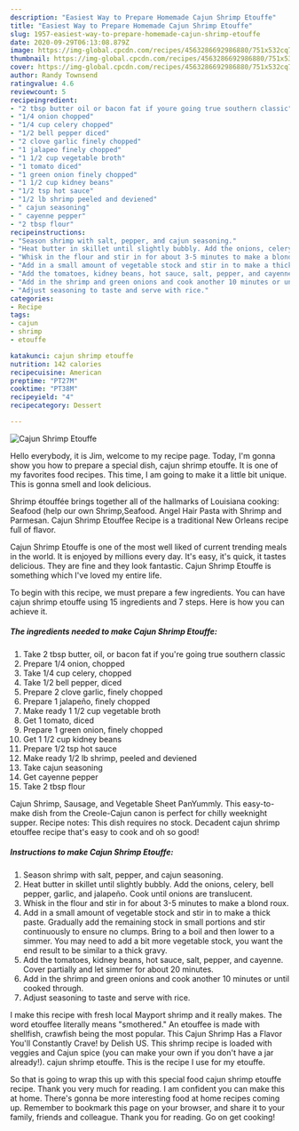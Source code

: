 ```yaml
---
description: "Easiest Way to Prepare Homemade Cajun Shrimp Etouffe"
title: "Easiest Way to Prepare Homemade Cajun Shrimp Etouffe"
slug: 1957-easiest-way-to-prepare-homemade-cajun-shrimp-etouffe
date: 2020-09-29T06:13:08.879Z
image: https://img-global.cpcdn.com/recipes/4563286692986880/751x532cq70/cajun-shrimp-etouffe-recipe-main-photo.jpg
thumbnail: https://img-global.cpcdn.com/recipes/4563286692986880/751x532cq70/cajun-shrimp-etouffe-recipe-main-photo.jpg
cover: https://img-global.cpcdn.com/recipes/4563286692986880/751x532cq70/cajun-shrimp-etouffe-recipe-main-photo.jpg
author: Randy Townsend
ratingvalue: 4.6
reviewcount: 5
recipeingredient:
- "2 tbsp butter oil or bacon fat if youre going true southern classic"
- "1/4 onion chopped"
- "1/4 cup celery chopped"
- "1/2 bell pepper diced"
- "2 clove garlic finely chopped"
- "1 jalapeo finely chopped"
- "1 1/2 cup vegetable broth"
- "1 tomato diced"
- "1 green onion finely chopped"
- "1 1/2 cup kidney beans"
- "1/2 tsp hot sauce"
- "1/2 lb shrimp peeled and deviened"
- " cajun seasoning"
- " cayenne pepper"
- "2 tbsp flour"
recipeinstructions:
- "Season shrimp with salt, pepper, and cajun seasoning."
- "Heat butter in skillet until slightly bubbly. Add the onions, celery, bell pepper, garlic, and jalapeño. Cook until onions are translucent."
- "Whisk in the flour and stir in for about 3-5 minutes to make a blond roux."
- "Add in a small amount of vegetable stock and stir in to make a thick paste. Gradually add the remaining stock in small portions and stir continuously to ensure no clumps. Bring to a boil and then lower to a simmer. You may need to add a bit more vegetable stock, you want the end result to be similar to a thick gravy."
- "Add the tomatoes, kidney beans, hot sauce, salt, pepper, and cayenne. Cover partially and let simmer for about 20 minutes."
- "Add in the shrimp and green onions and cook another 10 minutes or until cooked through."
- "Adjust seasoning to taste and serve with rice."
categories:
- Recipe
tags:
- cajun
- shrimp
- etouffe

katakunci: cajun shrimp etouffe 
nutrition: 142 calories
recipecuisine: American
preptime: "PT27M"
cooktime: "PT38M"
recipeyield: "4"
recipecategory: Dessert

---
```



![Cajun Shrimp Etouffe](https://img-global.cpcdn.com/recipes/4563286692986880/751x532cq70/cajun-shrimp-etouffe-recipe-main-photo.jpg)

Hello everybody, it is Jim, welcome to my recipe page. Today, I'm gonna show you how to prepare a special dish, cajun shrimp etouffe. It is one of my favorites food recipes. This time, I am going to make it a little bit unique. This is gonna smell and look delicious.

Shrimp étouffée brings together all of the hallmarks of Louisiana cooking: Seafood (help our own Shrimp,Seafood. Angel Hair Pasta with Shrimp and Parmesan. Cajun Shrimp Etouffee Recipe is a traditional New Orleans recipe full of flavor.

Cajun Shrimp Etouffe is one of the most well liked of current trending meals in the world. It is enjoyed by millions every day. It's easy, it's quick, it tastes delicious. They are fine and they look fantastic. Cajun Shrimp Etouffe is something which I've loved my entire life.


To begin with this recipe, we must prepare a few ingredients. You can have cajun shrimp etouffe using 15 ingredients and 7 steps. Here is how you can achieve it.

<!--inarticleads1-->

##### The ingredients needed to make Cajun Shrimp Etouffe:

1. Take 2 tbsp butter, oil, or bacon fat if you&#39;re going true southern classic
1. Prepare 1/4 onion, chopped
1. Take 1/4 cup celery, chopped
1. Take 1/2 bell pepper, diced
1. Prepare 2 clove garlic, finely chopped
1. Prepare 1 jalapeño, finely chopped
1. Make ready 1 1/2 cup vegetable broth
1. Get 1 tomato, diced
1. Prepare 1 green onion, finely chopped
1. Get 1 1/2 cup kidney beans
1. Prepare 1/2 tsp hot sauce
1. Make ready 1/2 lb shrimp, peeled and deviened
1. Take  cajun seasoning
1. Get  cayenne pepper
1. Take 2 tbsp flour


Cajun Shrimp, Sausage, and Vegetable Sheet PanYummly. This easy-to-make dish from the Creole-Cajun canon is perfect for chilly weeknight supper. Recipe notes: This dish requires no stock. Decadent cajun shrimp etouffee recipe that&#39;s easy to cook and oh so good! 

<!--inarticleads2-->

##### Instructions to make Cajun Shrimp Etouffe:

1. Season shrimp with salt, pepper, and cajun seasoning.
1. Heat butter in skillet until slightly bubbly. Add the onions, celery, bell pepper, garlic, and jalapeño. Cook until onions are translucent.
1. Whisk in the flour and stir in for about 3-5 minutes to make a blond roux.
1. Add in a small amount of vegetable stock and stir in to make a thick paste. Gradually add the remaining stock in small portions and stir continuously to ensure no clumps. Bring to a boil and then lower to a simmer. You may need to add a bit more vegetable stock, you want the end result to be similar to a thick gravy.
1. Add the tomatoes, kidney beans, hot sauce, salt, pepper, and cayenne. Cover partially and let simmer for about 20 minutes.
1. Add in the shrimp and green onions and cook another 10 minutes or until cooked through.
1. Adjust seasoning to taste and serve with rice.


I make this recipe with fresh local Mayport shrimp and it really makes. The word etouffee literally means &#34;smothered.&#34; An etouffee is made with shellfish, crawfish being the most popular. This Cajun Shrimp Has a Flavor You&#39;ll Constantly Crave! by Delish US. This shrimp recipe is loaded with veggies and Cajun spice (you can make your own if you don&#39;t have a jar already!). cajun shrimp etouffe. This is the recipe I use for my etouffe. 

So that is going to wrap this up with this special food cajun shrimp etouffe recipe. Thank you very much for reading. I am confident you can make this at home. There's gonna be more interesting food at home recipes coming up. Remember to bookmark this page on your browser, and share it to your family, friends and colleague. Thank you for reading. Go on get cooking!
